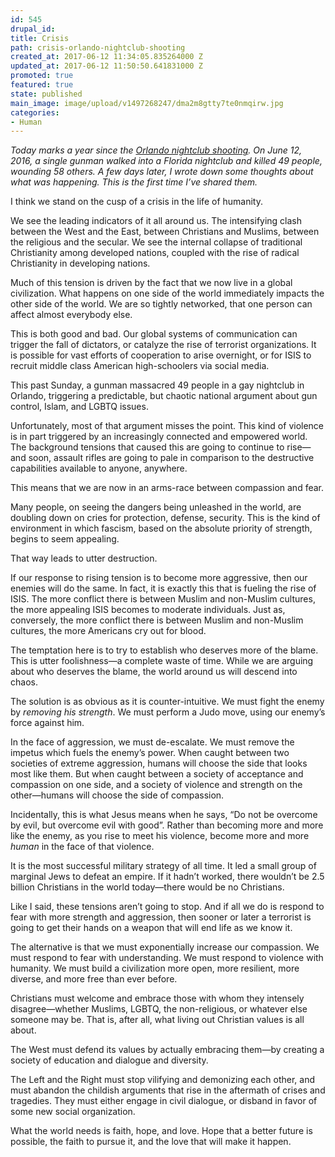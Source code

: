 ```yaml
---
id: 545
drupal_id: 
title: Crisis
path: crisis-orlando-nightclub-shooting
created_at: 2017-06-12 11:34:05.835264000 Z
updated_at: 2017-06-12 11:50:50.641831000 Z
promoted: true
featured: true
state: published
main_image: image/upload/v1497268247/dma2m8gtty7te0nmqirw.jpg
categories:
- Human
---
```

*Today marks a year since the [Orlando nightclub shooting](https://en.wikipedia.org/wiki/2016_Orlando_nightclub_shooting). On June 12, 2016, a single gunman walked into a Florida nightclub and killed 49 people, wounding 58 others. A few days later, I wrote down some thoughts about what was happening. This is the first time I’ve shared them.*

I think we stand on the cusp of a crisis in the life of humanity.

We see the leading indicators of it all around us. The intensifying clash between the West and the East, between Christians and Muslims, between the religious and the secular. We see the internal collapse of traditional Christianity among developed nations, coupled with the rise of radical Christianity in developing nations.

Much of this tension is driven by the fact that we now live in a global civilization. What happens on one side of the world immediately impacts the other side of the world. We are so tightly networked, that one person can affect almost everybody else.

This is both good and bad. Our global systems of communication can trigger the fall of dictators, or catalyze the rise of terrorist organizations. It is possible for vast efforts of cooperation to arise overnight, or for ISIS to recruit middle class American high-schoolers via social media.

This past Sunday, a gunman massacred 49 people in a gay nightclub in Orlando, triggering a predictable, but chaotic national argument about gun control, Islam, and LGBTQ issues.

Unfortunately, most of that argument misses the point. This kind of violence is in part triggered by an increasingly connected and empowered world. The background tensions that caused this are going to continue to rise—and soon, assault rifles are going to pale in comparison to the destructive capabilities available to anyone, anywhere.

This means that we are now in an arms-race between compassion and fear.

Many people, on seeing the dangers being unleashed in the world, are doubling down on cries for protection, defense, security. This is the kind of environment in which fascism, based on the absolute priority of strength, begins to seem appealing.

That way leads to utter destruction.

If our response to rising tension is to become more aggressive, then our enemies will do the same. In fact, it is exactly this that is fueling the rise of ISIS. The more conflict there is between Muslim and non-Muslim cultures, the more appealing ISIS becomes to moderate individuals. Just as, conversely, the more conflict there is between Muslim and non-Muslim cultures, the more Americans cry out for blood.

The temptation here is to try to establish who deserves more of the blame. This is utter foolishness—a complete waste of time. While we are arguing about who deserves the blame, the world around us will descend into chaos.

The solution is as obvious as it is counter-intuitive. We must fight the enemy by *removing his strength*. We must perform a Judo move, using our enemy’s force against him. 

In the face of aggression, we must de-escalate. We must remove the impetus which fuels the enemy’s power. When caught between two societies of extreme aggression, humans will choose the side that looks most like them. But when caught between a society of acceptance and compassion on one side, and a society of violence and strength on the other—humans will choose the side of compassion. 

Incidentally, this is what Jesus means when he says, “Do not be overcome by evil, but overcome evil with good”. Rather than becoming more and more like the enemy, as you rise to meet his violence, become more and more *human* in the face of that violence.

It is the most successful military strategy of all time. It led a small group of marginal Jews to defeat an empire. If it hadn’t worked, there wouldn’t be 2.5 billion Christians in the world today—there would be no Christians. 

Like I said, these tensions aren’t going to stop. And if all we do is respond to fear with more strength and aggression, then sooner or later a terrorist is going to get their hands on a weapon that will end life as we know it. 

The alternative is that we must exponentially increase our compassion. We must respond to fear with understanding. We must respond to violence with humanity. We must build a civilization more open, more resilient, more diverse, and more free than ever before. 

Christians must welcome and embrace those with whom they intensely disagree—whether Muslims, LGBTQ, the non-religious, or whatever else someone may be. That is, after all, what living out Christian values is all about.

The West must defend its values by actually embracing them—by creating a society of education and dialogue and diversity.

The Left and the Right must stop vilifying and demonizing each other, and must abandon the childish arguments that rise in the aftermath of crises and tragedies. They must either engage in civil dialogue, or disband in favor of some new social organization. 

What the world needs is faith, hope, and love. Hope that a better future is possible, the faith to pursue it, and the love that will make it happen.
